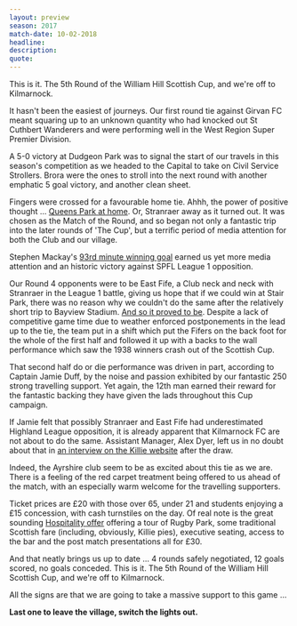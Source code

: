 ```yaml
---
layout: preview
season: 2017
match-date: 10-02-2018
headline:
description:
quote:
---
```

This is it. The 5th Round of the William Hill Scottish Cup, and we're off to Kilmarnock.

It hasn't been the easiest of journeys. Our first round tie against Girvan FC meant squaring up to an unknown quantity who had knocked out St Cuthbert Wanderers and were performing well in the West Region Super Premier Division.

A 5-0 victory at Dudgeon Park was to signal the start of our travels in this season's competition as we headed to the Capital to take on Civil Service Strollers. Brora were the ones to stroll into the next round with another emphatic 5 goal victory, and another clean sheet.

Fingers were crossed for a favourable home tie. Ahhh, the power of positive thought ... [Queens Park at home](/2017/10/17/if-6-was-9/). Or, Stranraer away as it turned out. It was chosen as the Match of the Round, and so began not only a fantastic trip into the later rounds of 'The Cup', but a terrific period of media attention for both the Club and our village.

Stephen Mackay's [93rd minute winning goal](/2017/11/18/stranraer-away-report/) earned us yet more media attention and an historic victory against SPFL League 1 opposition.

Our Round 4 opponents were to be East Fife, a Club neck and neck with Stranraer in the League 1 battle, giving us hope that if we could win at Stair Park, there was no reason why we couldn't do the same after the relatively short trip to Bayview Stadium. [And so it proved to be](/2018/01/20/east-fife-away-report/). Despite a lack of competitive game time due to weather enforced postponements in the lead up to the tie, the team put in a shift which put the Fifers on the back foot for the whole of the first half and followed it up with a backs to the wall performance which saw the 1938 winners crash out of the Scottish Cup.

That second half do or die performance was driven in part, according to Captain Jamie Duff, by the noise and passion exhibited by our fantastic 250 strong travelling support. Yet again, the 12th man earned their reward for the fantastic backing they have given the lads throughout this Cup campaign.

If Jamie felt that possibly Stranraer and East Fife had underestimated Highland League opposition, it is already apparent that Kilmarnock FC are not about to do the same. Assistant Manager, Alex Dyer, left us in no doubt about that in [an interview on the Killie website](http://www.kilmarnockfc.co.uk/Article?id=6739&ShowCat=) after the draw.

Indeed, the Ayrshire club seem to be as excited about this tie as we are. There is a feeling of the red carpet treatment being offered to us ahead of the match, with an especially warm welcome for the travelling supporters.

Ticket prices are £20 with those over 65, under 21 and students enjoying a £15 concession, with cash turnstiles on the day. Of real note is the great sounding [Hospitality offer](http://www.kilmarnockfc.co.uk/Article?id=6772&ShowCat=) offering a tour of Rugby Park, some traditional Scottish fare (including, obviously, Killie pies), executive seating, access to the bar and the post match presentations all for £30.

And that neatly brings us up to date ... 4 rounds safely negotiated, 12 goals scored, no goals conceded. This is it. The 5th Round of the William Hill Scottish Cup, and we're off to Kilmarnock.

All the signs are that we are going to take a massive support to this game ...

**Last one to leave the village, switch the lights out.**

